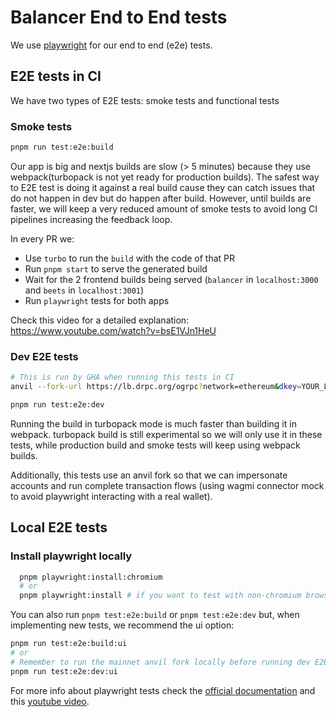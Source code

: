 # Balancer End to End tests

We use [playwright](https://playwright.dev/) for our end to end (e2e) tests.

## E2E tests in CI

We have two types of E2E tests: smoke tests and functional tests

### Smoke tests

```bash
pnpm run test:e2e:build
```

Our app is big and nextjs builds are slow (> 5 minutes) because they use webpack(turbopack is not
yet ready for production builds). The safest way to E2E test is doing it against a real build cause
they can catch issues that do not happen in dev but do happen after build. However, until builds are
faster, we will keep a very reduced amount of smoke tests to avoid long CI pipelines increasing the
feedback loop.

In every PR we:

- Use `turbo` to run the `build` with the code of that PR
- Run `pnpm start` to serve the generated build
- Wait for the 2 frontend builds being served (`balancer` in `localhost:3000` and `beets` in
  `localhost:3001`)
- Run `playwright` tests for both apps

Check this video for a detailed explanation: https://www.youtube.com/watch?v=bsE1VJn1HeU

### Dev E2E tests

```bash
# This is run by GHA when running this tests in CI
anvil --fork-url https://lb.drpc.org/ogrpc?network=ethereum&dkey=YOUR_LOCAL_NEXT_PRIVATE_DRPC_KEY --port 8545
```

```bash
pnpm run test:e2e:dev
```

Running the build in turbopack mode is much faster than building it in webpack. turbopack build is
still experimental so we will only use it in these tests, while production build and smoke tests
will keep using webpack builds.

Additionally, this tests use an anvil fork so that we can impersonate accounts and run complete
transaction flows (using wagmi connector mock to avoid playwright interacting with a real wallet).

## Local E2E tests

### Install playwright locally

```bash
  pnpm playwright:install:chromium
  # or
  pnpm playwright:install # if you want to test with non-chromium browsers locally
```

You can also run `pnpm test:e2e:build` or `pnpm test:e2e:dev` but, when implementing new tests, we
recommend the ui option:

```bash
pnpm run test:e2e:build:ui
# or
# Remember to run the mainnet anvil fork locally before running dev E2E tests.
pnpm run test:e2e:dev:ui
```

For more info about playwright tests check the [official documentation](https://playwright.dev/) and
this [youtube video](https://www.youtube.com/watch?v=lcHaBZKuPdk).
